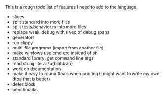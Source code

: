 
This is a rough todo list of features I need to add to the language:

* slices
* split standard into more files
* split tests/behavior.rs into more files
* replace weak\_debug with a vec of debug spans
* generators
* run clippy
* multi-file programs (import from another file)
* make windows use cmd.exe instead of sh
* standard library: get command line args
* read string literal \u{blahblah}
* work on documentation
* make it easy to round floats when printing (I might want to write my own dtoa that is better)
* defer block
* benchmarks
